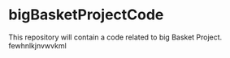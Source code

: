 # bigBasketProjectCode
This repository will contain a code related to big Basket Project.
fewhnlkjnvwvkml
